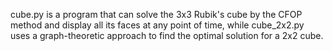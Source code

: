 cube.py is a program that can solve the 3x3 Rubik's cube by the CFOP method and display all its faces at any point of time, while cube_2x2.py uses a graph-theoretic approach to find the optimal solution for a 2x2 cube.
